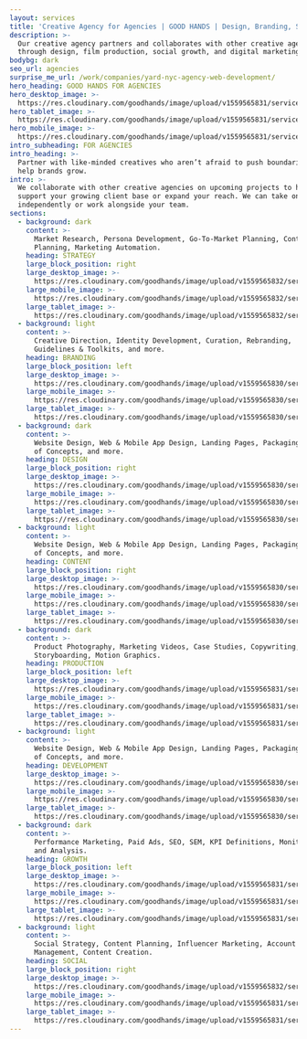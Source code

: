 ```yaml
---
layout: services
title: 'Creative Agency for Agencies | GOOD HANDS | Design, Branding, Strategy'
description: >-
  Our creative agency partners and collaborates with other creative agencies
  through design, film production, social growth, and digital marketing.
bodybg: dark
seo_url: agencies
surprise_me_url: /work/companies/yard-nyc-agency-web-development/
hero_heading: GOOD HANDS FOR AGENCIES
hero_desktop_image: >-
  https://res.cloudinary.com/goodhands/image/upload/v1559565831/services/agencies/agencies-services-hero-1280px_twtrvq.jpg
hero_tablet_image: >-
  https://res.cloudinary.com/goodhands/image/upload/v1559565831/services/agencies/agencies-services-hero-768px_s0lp6c.jpg
hero_mobile_image: >-
  https://res.cloudinary.com/goodhands/image/upload/v1559565831/services/agencies/agencies-services-hero-360px_cv1uf6.jpg
intro_subheading: FOR AGENCIES
intro_heading: >-
  Partner with like-minded creatives who aren’t afraid to push boundaries to
  help brands grow.
intro: >-
  We collaborate with other creative agencies on upcoming projects to help
  support your growing client base or expand your reach. We can take on projects
  independently or work alongside your team.
sections:
  - background: dark
    content: >-
      ​​Market Research, Persona Development, Go-To-Market Planning, Content
      Planning, Marketing Automation.
    heading: STRATEGY
    large_block_position: right
    large_desktop_image: >-
      https://res.cloudinary.com/goodhands/image/upload/v1559565832/services/agencies/agencies-services-strategy-lg-1280px_ha5d0o.jpg
    large_mobile_image: >-
      https://res.cloudinary.com/goodhands/image/upload/v1559565832/services/agencies/agencies-services-strategy-lg-360px_dejytl.jpg
    large_tablet_image: >-
      https://res.cloudinary.com/goodhands/image/upload/v1559565832/services/agencies/agencies-services-strategy-lg-768px_zmxdcb.jpg
  - background: light
    content: >-
      ​​Creative Direction, Identity Development, Curation, Rebranding,
      Guidelines & Toolkits, and more.
    heading: BRANDING
    large_block_position: left
    large_desktop_image: >-
      https://res.cloudinary.com/goodhands/image/upload/v1559565830/services/agencies/agencies-services-branding-lg-1280px_rpblpv.jpg
    large_mobile_image: >-
      https://res.cloudinary.com/goodhands/image/upload/v1559565830/services/agencies/agencies-services-branding-lg-360px_vta1kj.jpg
    large_tablet_image: >-
      https://res.cloudinary.com/goodhands/image/upload/v1559565830/services/agencies/agencies-services-branding-lg-768px_auekk6.jpg
  - background: dark
    content: >-
      ​​Website Design, Web & Mobile App Design, Landing Pages, Packaging, Proof
      of Concepts, and more.
    heading: DESIGN
    large_block_position: right
    large_desktop_image: >-
      https://res.cloudinary.com/goodhands/image/upload/v1559565830/services/agencies/agencies-services-design-lg-1280px_mzkcme.jpg
    large_mobile_image: >-
      https://res.cloudinary.com/goodhands/image/upload/v1559565830/services/agencies/agencies-services-design-lg-360px_wdwtw5.jpg
    large_tablet_image: >-
      https://res.cloudinary.com/goodhands/image/upload/v1559565830/services/agencies/agencies-services-design-lg-768px_oiybgx.jpg
  - background: light
    content: >-
      ​​Website Design, Web & Mobile App Design, Landing Pages, Packaging, Proof
      of Concepts, and more.
    heading: CONTENT
    large_block_position: right
    large_desktop_image: >-
      https://res.cloudinary.com/goodhands/image/upload/v1559565830/services/agencies/agencies-services-content-lg-1280px_pvl0my.jpg
    large_mobile_image: >-
      https://res.cloudinary.com/goodhands/image/upload/v1559565830/services/agencies/agencies-services-content-lg-360px_gl6h75.jpg
    large_tablet_image: >-
      https://res.cloudinary.com/goodhands/image/upload/v1559565830/services/agencies/agencies-services-content-lg-768px_mi6bvz.jpg
  - background: dark
    content: >-
      ​​Product Photography, Marketing Videos, Case Studies, Copywriting,
      Storyboarding, Motion Graphics.
    heading: PRODUCTION
    large_block_position: left
    large_desktop_image: >-
      https://res.cloudinary.com/goodhands/image/upload/v1559565831/services/agencies/agencies-services-production-lg-1280px_ugdehx.jpg
    large_mobile_image: >-
      https://res.cloudinary.com/goodhands/image/upload/v1559565831/services/agencies/agencies-services-production-lg-360px_kldfte.jpg
    large_tablet_image: >-
      https://res.cloudinary.com/goodhands/image/upload/v1559565831/services/agencies/agencies-services-production-lg-768px_oqjc4o.jpg
  - background: light
    content: >-
      ​​Website Design, Web & Mobile App Design, Landing Pages, Packaging, Proof
      of Concepts, and more.
    heading: DEVELOPMENT
    large_desktop_image: >-
      https://res.cloudinary.com/goodhands/image/upload/v1559565830/services/agencies/agencies-services-development-lg-1280px_t9qqvv.jpg
    large_mobile_image: >-
      https://res.cloudinary.com/goodhands/image/upload/v1559565830/services/agencies/agencies-services-development-lg-360px_u6cjav.jpg
    large_tablet_image: >-
      https://res.cloudinary.com/goodhands/image/upload/v1559565830/services/agencies/agencies-services-development-lg-768px_vrgclp.jpg
  - background: dark
    content: >-
      ​​Performance Marketing, Paid Ads, SEO, SEM, KPI Definitions, Monitoring
      and Analysis.
    heading: GROWTH
    large_block_position: left
    large_desktop_image: >-
      https://res.cloudinary.com/goodhands/image/upload/v1559565831/services/agencies/agencies-services-growth-lg-1280px_bqf4wb.jpg
    large_mobile_image: >-
      https://res.cloudinary.com/goodhands/image/upload/v1559565831/services/agencies/agencies-services-growth-lg-360px_co93hm.jpg
    large_tablet_image: >-
      https://res.cloudinary.com/goodhands/image/upload/v1559565831/services/agencies/agencies-services-growth-lg-768px_icxysh.jpg
  - background: light
    content: >-
      ​​Social Strategy, Content Planning, Influencer Marketing, Account
      Management, Content Creation.
    heading: SOCIAL
    large_block_position: right
    large_desktop_image: >-
      https://res.cloudinary.com/goodhands/image/upload/v1559565832/services/agencies/agencies-services-social-lg-1280px_yzirna.jpg
    large_mobile_image: >-
      https://res.cloudinary.com/goodhands/image/upload/v1559565831/services/agencies/agencies-services-social-lg-360px_ss5jne.jpg
    large_tablet_image: >-
      https://res.cloudinary.com/goodhands/image/upload/v1559565831/services/agencies/agencies-services-social-lg-768px_sgkuew.jpg
---
```


